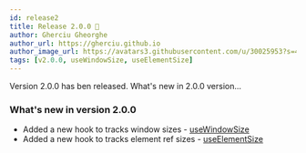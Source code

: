 ```yaml
---
id: release2
title: Release 2.0.0 🥳
author: Gherciu Gheorghe
author_url: https://gherciu.github.io
author_image_url: https://avatars3.githubusercontent.com/u/30025953?s=400&u=09b14631cb620717a5e2f9b678fd107ec60ed383&v=4
tags: [v2.0.0, useWindowSize, useElementSize]
---
```


Version 2.0.0 has ben released. What's new in 2.0.0 version...

### What's new in version 2.0.0

- Added a new hook to tracks window sizes - [useWindowSize](https://gherciu.github.io/react-grapnel/docs/doc-api-use-window-size)
- Added a new hook to tracks element ref sizes - [useElementSize](https://gherciu.github.io/react-grapnel/docs/doc-api-use-element-size)
